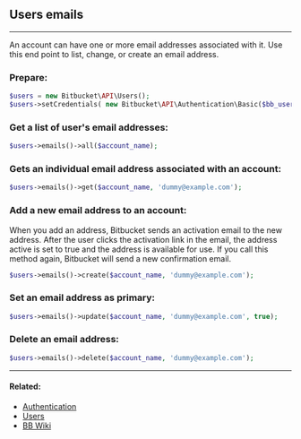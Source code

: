 ## Users emails

----
An account can have one or more email addresses associated with it. Use this end point to list, change, or create an email address.

### Prepare:
```php
$users = new Bitbucket\API\Users();
$users->setCredentials( new Bitbucket\API\Authentication\Basic($bb_user, $bb_pass) );
```

### Get a list of user's email addresses:
```php
$users->emails()->all($account_name);
```

### Gets an individual email address associated with an account:
```php
$users->emails()->get($account_name, 'dummy@example.com');
```

### Add a new email address to an account:
When you add an address, Bitbucket sends an activation email to the new address. After the user clicks the activation link
in the email, the address active is set to true and the address is available for use. If you call this method again, Bitbucket
will send a new confirmation email.

```php
$users->emails()->create($account_name, 'dummy@example.com');
```

### Set an email address as primary:
```php
$users->emails()->update($account_name, 'dummy@example.com', true);
```

### Delete an email address:
```php
$users->emails()->delete($account_name, 'dummy@example.com');
```

----

#### Related:
  * [Authentication](authentication.md)
  * [Users](../users.md)
  * [BB Wiki](https://confluence.atlassian.com/display/BITBUCKET/emails+Resource)
